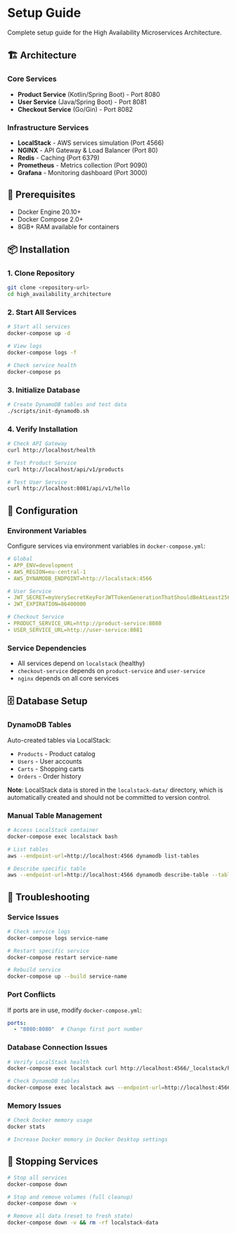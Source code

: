 # Setup Guide

Complete setup guide for the High Availability Microservices Architecture.

## 🏗️ Architecture

### Core Services
- **Product Service** (Kotlin/Spring Boot) - Port 8080
- **User Service** (Java/Spring Boot) - Port 8081  
- **Checkout Service** (Go/Gin) - Port 8082

### Infrastructure Services
- **LocalStack** - AWS services simulation (Port 4566)
- **NGINX** - API Gateway & Load Balancer (Port 80)
- **Redis** - Caching (Port 6379)
- **Prometheus** - Metrics collection (Port 9090)
- **Grafana** - Monitoring dashboard (Port 3000)

## 🚀 Prerequisites

- Docker Engine 20.10+
- Docker Compose 2.0+
- 8GB+ RAM available for containers

## 📦 Installation

### 1. Clone Repository
```bash
git clone <repository-url>
cd high_availability_architecture
```

### 2. Start All Services
```bash
# Start all services
docker-compose up -d

# View logs
docker-compose logs -f

# Check service health
docker-compose ps
```

### 3. Initialize Database
```bash
# Create DynamoDB tables and test data
./scripts/init-dynamodb.sh
```

### 4. Verify Installation
```bash
# Check API Gateway
curl http://localhost/health

# Test Product Service
curl http://localhost/api/v1/products

# Test User Service
curl http://localhost:8081/api/v1/hello
```

## 🔧 Configuration

### Environment Variables
Configure services via environment variables in `docker-compose.yml`:

```yaml
# Global
- APP_ENV=development
- AWS_REGION=eu-central-1
- AWS_DYNAMODB_ENDPOINT=http://localstack:4566

# User Service
- JWT_SECRET=myVerySecretKeyForJWTTokenGenerationThatShouldBeAtLeast256BitsLong
- JWT_EXPIRATION=86400000

# Checkout Service  
- PRODUCT_SERVICE_URL=http://product-service:8080
- USER_SERVICE_URL=http://user-service:8081
```

### Service Dependencies
- All services depend on `localstack` (healthy)
- `checkout-service` depends on `product-service` and `user-service`
- `nginx` depends on all core services

## 🗄️ Database Setup

### DynamoDB Tables
Auto-created tables via LocalStack:
- `Products` - Product catalog
- `Users` - User accounts  
- `Carts` - Shopping carts
- `Orders` - Order history

**Note**: LocalStack data is stored in the `localstack-data/` directory, which is automatically created and should not be committed to version control.

### Manual Table Management
```bash
# Access LocalStack container
docker-compose exec localstack bash

# List tables
aws --endpoint-url=http://localhost:4566 dynamodb list-tables

# Describe specific table
aws --endpoint-url=http://localhost:4566 dynamodb describe-table --table-name Products
```

## 🚨 Troubleshooting

### Service Issues
```bash
# Check service logs
docker-compose logs service-name

# Restart specific service
docker-compose restart service-name

# Rebuild service
docker-compose up --build service-name
```

### Port Conflicts
If ports are in use, modify `docker-compose.yml`:
```yaml
ports:
  - "8080:8080"  # Change first port number
```

### Database Connection Issues
```bash
# Verify LocalStack health
docker-compose exec localstack curl http://localhost:4566/_localstack/health

# Check DynamoDB tables
docker-compose exec localstack aws --endpoint-url=http://localhost:4566 dynamodb list-tables
```

### Memory Issues
```bash
# Check Docker memory usage
docker stats

# Increase Docker memory in Docker Desktop settings
```

## 🛑 Stopping Services

```bash
# Stop all services
docker-compose down

# Stop and remove volumes (full cleanup)
docker-compose down -v

# Remove all data (reset to fresh state)
docker-compose down -v && rm -rf localstack-data
``` 